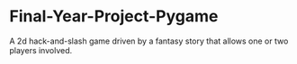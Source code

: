 # Final-Year-Project-Pygame
A 2d hack-and-slash game driven by a fantasy story that allows one or two players involved. 
